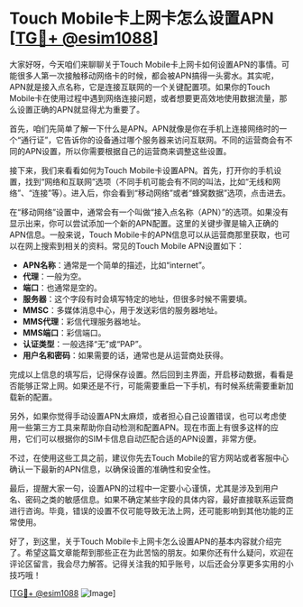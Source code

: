 # Touch Mobile卡上网卡怎么设置APN [[TG💪+ @esim1088](https://t.me/s/esim1088)]

大家好呀，今天咱们来聊聊关于Touch Mobile卡上网卡如何设置APN的事情。可能很多人第一次接触移动网络卡的时候，都会被APN搞得一头雾水。其实呢，APN就是接入点名称，它是连接互联网的一个关键配置项。如果你的Touch Mobile卡在使用过程中遇到网络连接问题，或者想要更高效地使用数据流量，那么设置正确的APN就显得尤为重要了。

首先，咱们先简单了解一下什么是APN。APN就像是你在手机上连接网络时的一个“通行证”，它告诉你的设备通过哪个服务器来访问互联网。不同的运营商会有不同的APN设置，所以你需要根据自己的运营商来调整这些设置。

接下来，我们来看看如何为Touch Mobile卡设置APN。首先，打开你的手机设置，找到“网络和互联网”选项（不同手机可能会有不同的叫法，比如“无线和网络”、“连接”等）。进入后，你会看到“移动网络”或者“蜂窝数据”选项，点击进去。

在“移动网络”设置中，通常会有一个叫做“接入点名称（APN）”的选项。如果没有显示出来，你可以尝试添加一个新的APN配置。这里的关键步骤是输入正确的APN信息。一般来说，Touch Mobile卡的APN信息可以从运营商那里获取，也可以在网上搜索到相关的资料。常见的Touch Mobile APN设置如下：

- **APN名称**：通常是一个简单的描述，比如“internet”。
- **代理**：一般为空。
- **端口**：也通常是空的。
- **服务器**：这个字段有时会填写特定的地址，但很多时候不需要填。
- **MMSC**：多媒体消息中心，用于发送彩信的服务器地址。
- **MMS代理**：彩信代理服务器地址。
- **MMS端口**：彩信端口。
- **认证类型**：一般选择“无”或“PAP”。
- **用户名和密码**：如果需要的话，通常也是从运营商处获得。

完成以上信息的填写后，记得保存设置。然后回到主界面，开启移动数据，看看是否能够正常上网。如果还是不行，可能需要重启一下手机，有时候系统需要重新加载新的配置。

另外，如果你觉得手动设置APN太麻烦，或者担心自己设置错误，也可以考虑使用一些第三方工具来帮助你自动检测和配置APN。现在市面上有很多这样的应用，它们可以根据你的SIM卡信息自动匹配合适的APN设置，非常方便。

不过，在使用这些工具之前，建议你先去Touch Mobile的官方网站或者客服中心确认一下最新的APN信息，以确保设置的准确性和安全性。

最后，提醒大家一句，设置APN的过程中一定要小心谨慎，尤其是涉及到用户名、密码之类的敏感信息。如果不确定某些字段的具体内容，最好直接联系运营商进行咨询。毕竟，错误的设置不仅可能导致无法上网，还可能影响到其他功能的正常使用。

好了，到这里，关于Touch Mobile卡上网卡怎么设置APN的基本内容就介绍完了。希望这篇文章能帮到那些正在为此苦恼的朋友。如果你还有什么疑问，欢迎在评论区留言，我会尽力解答。记得关注我的知乎账号，以后还会分享更多实用的小技巧哦！

[[TG💪+ @esim1088](https://t.me/s/esim1088) ![Image](https://i.postimg.cc/4NQfJmqS/Snipaste-2025-05-13-00-14-12.png)]